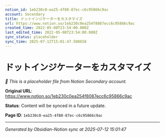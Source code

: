 ```yaml
---
notion_id: 1eb230c0-ea25-4f80-87ec-c6c95866c9ac
account: Secondary
title: ドットインジケーターをカスタマイズ
url: https://www.notion.so/1eb230c0ea254f8087ecc6c95866c9ac
created_time: 2022-05-08T23:54:00.000Z
last_edited_time: 2022-05-08T23:54:00.000Z
sync_status: placeholder
sync_time: 2025-07-12T15:01:47.508658
---
```


# ドットインジケーターをカスタマイズ

*🔄 This is a placeholder file from Notion Secondary account.*

**Original URL**: https://www.notion.so/1eb230c0ea254f8087ecc6c95866c9ac

**Status**: Content will be synced in a future update.

**Page ID**: `1eb230c0-ea25-4f80-87ec-c6c95866c9ac`

---

*Generated by Obsidian-Notion sync at 2025-07-12 15:01:47*
